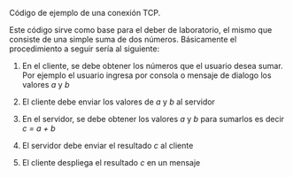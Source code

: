 Código de ejemplo de una conexión TCP.

Este código sirve como base para el deber de laboratorio, el mismo que consiste de una simple suma de dos números. Básicamente el procedimiento a seguir sería al siguiente:

1) En el cliente, se debe obtener los números que el usuario desea sumar. Por ejemplo el usuario ingresa por consola o mensaje de dialogo los valores *a* y *b*

2) El cliente debe enviar los valores de *a* y *b* al servidor

3) En el servidor, se debe obtener los valores *a* y *b* para sumarlos es decir *c = a + b*

4) El servidor debe enviar el resultado *c* al cliente

5) El cliente despliega el resultado *c* en un mensaje
